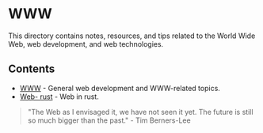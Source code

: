 # WWW

This directory contains notes, resources, and tips related to the World Wide Web, web development, and web technologies.

## Contents

-   [WWW](www.md) - General web development and WWW-related topics.
-   [Web- rust](../../programming/rust/web/http.md) - Web in rust.

> "The Web as I envisaged it, we have not seen it yet. The future is still so much bigger than the past." - Tim Berners-Lee